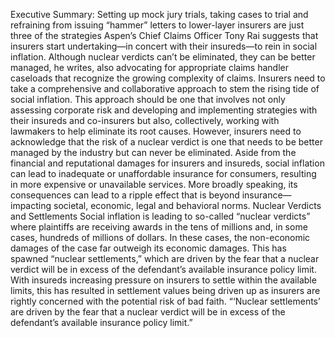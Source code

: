 Executive Summary: Setting up mock jury trials, taking cases to trial and refraining from issuing “hammer” letters to lower-layer insurers are just three of the strategies Aspen’s Chief Claims Officer Tony Rai suggests that insurers start undertaking—in concert with their insureds—to rein in social inflation. Although nuclear verdicts can’t be eliminated, they can be better managed, he writes, also advocating for appropriate claims handler caseloads that recognize the growing complexity of claims.
Insurers need to take a comprehensive and collaborative approach to stem the rising tide of social inflation.
This approach should be one that involves not only assessing corporate risk and developing and implementing strategies with their insureds and co-insurers but also, collectively, working with lawmakers to help eliminate its root causes.
However, insurers need to acknowledge that the risk of a nuclear verdict is one that needs to be better managed by the industry but can never be eliminated.
Aside from the financial and reputational damages for insurers and insureds, social inflation can lead to inadequate or unaffordable insurance for consumers, resulting in more expensive or unavailable services. More broadly speaking, its consequences can lead to a ripple effect that is beyond insurance—impacting societal, economic, legal and behavioral norms.
Nuclear Verdicts and Settlements
Social inflation is leading to so-called “nuclear verdicts” where plaintiffs are receiving awards in the tens of millions and, in some cases, hundreds of millions of dollars. In these cases, the non-economic damages of the case far outweigh its economic damages.
This has spawned “nuclear settlements,” which are driven by the fear that a nuclear verdict will be in excess of the defendant’s available insurance policy limit. With insureds increasing pressure on insurers to settle within the available limits, this has resulted in settlement values being driven up as insurers are rightly concerned with the potential risk of bad faith.
“‘Nuclear settlements’ are driven by the fear that a nuclear verdict will be in excess of the defendant’s available insurance policy limit.” 